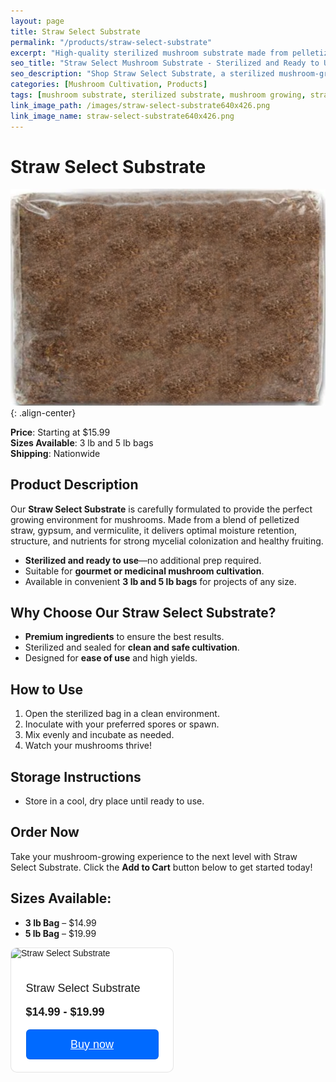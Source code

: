 ```yaml
---
layout: page
title: Straw Select Substrate
permalink: "/products/straw-select-substrate"
excerpt: "High-quality sterilized mushroom substrate made from pelletized straw, gypsum, and vermiculite."
seo_title: "Straw Select Mushroom Substrate - Sterilized and Ready to Use"
seo_description: "Shop Straw Select Substrate, a sterilized mushroom-growing medium made from pelletized straw, gypsum, and vermiculite. Available in 3 lb and 5 lb bags."
categories: [Mushroom Cultivation, Products]
tags: [mushroom substrate, sterilized substrate, mushroom growing, straw substrate]
link_image_path: /images/straw-select-substrate640x426.png
link_image_name: straw-select-substrate640x426.png
---
```


# Straw Select Substrate

![straw-select-substrate640x426.png](/images/straw-select-substrate640x426.png){: .align-center}

**Price**: Starting at $15.99  
**Sizes Available**: 3 lb and 5 lb bags  
**Shipping**: Nationwide  

## Product Description
Our **Straw Select Substrate** is carefully formulated to provide the perfect growing environment for mushrooms. Made from a blend of pelletized straw, gypsum, and vermiculite, it delivers optimal moisture retention, structure, and nutrients for strong mycelial colonization and healthy fruiting.

- **Sterilized and ready to use**—no additional prep required.  
- Suitable for **gourmet or medicinal mushroom cultivation**.  
- Available in convenient **3 lb and 5 lb bags** for projects of any size.

## Why Choose Our Straw Select Substrate?
- **Premium ingredients** to ensure the best results.  
- Sterilized and sealed for **clean and safe cultivation**.  
- Designed for **ease of use** and high yields.  

## How to Use
1. Open the sterilized bag in a clean environment.  
2. Inoculate with your preferred spores or spawn.  
3. Mix evenly and incubate as needed.  
4. Watch your mushrooms thrive!  

## Storage Instructions
- Store in a cool, dry place until ready to use.  

## Order Now
Take your mushroom-growing experience to the next level with Straw Select Substrate. Click the **Add to Cart** button below to get started today!  

## **Sizes Available:**
- **3 lb Bag** – $14.99  
- **5 lb Bag** – $19.99  

<!-- **[Add to Cart](#)** -->

<!-- ### Customer Reviews
> *"The easiest substrate I've ever used. Great yields!"* – Alex R.  
> *"Perfect for beginners and pros alike."* – Jamie P. -->

<div style="
  overflow: auto;
  display: flex;
  flex-direction: column;
  justify-content: flex-end;
  align-items: center;
  width: 259px;
  background: #FFFFFF;
  border: 1px solid rgba(0, 0, 0, 0.1);
  box-shadow: -2px 10px 5px rgba(0, 0, 0, 0);
  border-radius: 10px;
  font-family: SQ Market, SQ Market, Helvetica, Arial, sans-serif;
  " class="cart_div">
    <img src="https://items-images-production.s3.us-west-2.amazonaws.com/files/4c2df1624eed5e58fd28ad6122dc0afbb2e5abad/original.png" alt="Straw Select Substrate" onerror="this.style.display='none'" style="width: 100%;">
  <div style="padding: 20px;">
      <p style="
    font-size: 18px;
    line-height: 20px;
  ">Straw Select Substrate</p>
      <p style="
    font-size: 18px;
    line-height: 20px;
    font-weight: 600;
  ">$14.99 - $19.99</p>
    <a target="_blank" href="https://square.link/u/BSVcHtQD?src=embed" style="
    display: inline-block;
    font-size: 18px;
    line-height: 48px;
    height: 48px;
    color: #ffffff;
    min-width: 212px;
    background-color: #006aff;
    text-align: center;
    box-shadow: 0 0 0 1px rgba(0,0,0,.1) inset;
    border-radius: 6px;
  ">Buy now</a>
  </div>
</div>